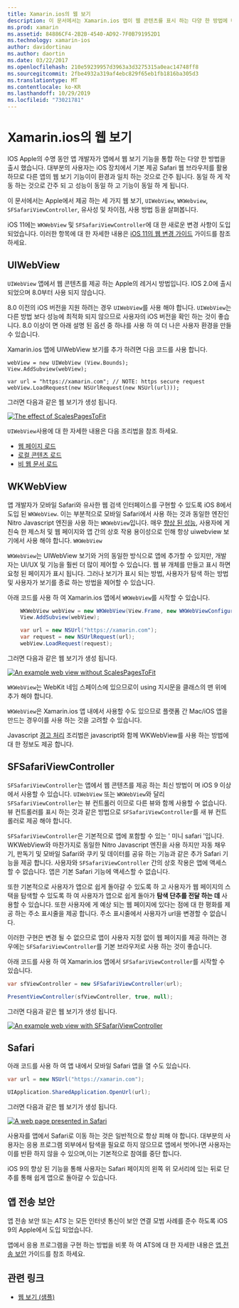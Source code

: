 ```yaml
---
title: Xamarin.ios의 웹 보기
description: 이 문서에서는 Xamarin.ios 앱이 웹 콘텐츠를 표시 하는 다양 한 방법에 대해 설명 합니다. UIWebView 보기, WKWebView, SFSafariViewController, Safari 및 앱 전송 보안에 대해 설명 합니다.
ms.prod: xamarin
ms.assetid: 84886CF4-2B2B-4540-AD92-7F0B791952D1
ms.technology: xamarin-ios
author: davidortinau
ms.author: daortin
ms.date: 03/22/2017
ms.openlocfilehash: 210e59239957d3963a3d3275315a0eac14748ff8
ms.sourcegitcommit: 2fbe4932a319af4ebc829f65eb1fb1816ba305d3
ms.translationtype: MT
ms.contentlocale: ko-KR
ms.lasthandoff: 10/29/2019
ms.locfileid: "73021781"
---
```

# <a name="web-views-in-xamarinios"></a>Xamarin.ios의 웹 보기

IOS Apple의 수명 동안 앱 개발자가 앱에서 웹 보기 기능을 통합 하는 다양 한 방법을 출시 했습니다. 대부분의 사용자는 iOS 장치에서 기본 제공 Safari 웹 브라우저를 활용 하므로 다른 앱의 웹 보기 기능이이 환경과 일치 하는 것으로 간주 됩니다. 동일 하 게 작동 하는 것으로 간주 되 고 성능이 동일 하 고 기능이 동일 하 게 됩니다.

이 문서에서는 Apple에서 제공 하는 세 가지 웹 보기, `UIWebView`, `WKWebview`, `SFSafariViewController`, 유사성 및 차이점, 사용 방법 등을 살펴봅니다. 

iOS 11에는 `WKWebView` 및 `SFSafariViewController`에 대 한 새로운 변경 사항이 도입 되었습니다. 이러한 항목에 대 한 자세한 내용은 [iOS 11의 웹 변경 가이드](~/ios/platform/introduction-to-ios11/web.md) 가이드를 참조 하세요.

## <a name="uiwebview"></a>UIWebView

`UIWebView` 앱에서 웹 콘텐츠를 제공 하는 Apple의 레거시 방법입니다. IOS 2.0에 출시 되었으며 8.0부터 사용 되지 않습니다.

8\.0 이전의 iOS 버전을 지원 하려는 경우 `UIWebView`를 사용 해야 합니다. `UIWebView`는 다른 방법 보다 성능에 최적화 되지 않으므로 사용자의 iOS 버전을 확인 하는 것이 좋습니다. 8\.0 이상이 면 아래 설명 된 옵션 중 하나를 사용 하 여 더 나은 사용자 환경을 만들 수 있습니다.

Xamarin.ios 앱에 UIWebView 보기를 추가 하려면 다음 코드를 사용 합니다.

```
webView = new UIWebView (View.Bounds);
View.AddSubview(webView);

var url = "https://xamarin.com"; // NOTE: https secure request
webView.LoadRequest(new NSUrlRequest(new NSUrl(url)));
```

그러면 다음과 같은 웹 보기가 생성 됩니다.

[![](uiwebview-images/webview.png "The effect of ScalesPagesToFit")](uiwebview-images/webview.png#lightbox)

`UIWebView`사용에 대 한 자세한 내용은 다음 조리법을 참조 하세요.

- [웹 페이지 로드](https://github.com/xamarin/recipes/tree/master/Recipes/ios/content_controls/web_view/load_a_web_page)
- [로컬 콘텐츠 로드](https://github.com/xamarin/recipes/tree/master/Recipes/ios/content_controls/web_view/load_local_content)
- [비 웹 문서 로드](https://github.com/xamarin/recipes/tree/master/Recipes/ios/content_controls/web_view/load_non-web_documents)

## <a name="wkwebview"></a>WKWebView

앱 개발자가 모바일 Safari와 유사한 웹 검색 인터페이스를 구현할 수 있도록 iOS 8에서 도입 된 `WKWebView`. 이는 부분적으로 모바일 Safari에서 사용 하는 것과 동일한 엔진인 Nitro Javascript 엔진을 사용 하는 `WKWebView`입니다. 매우 [향상 된 성능](http://blog.initlabs.com/post/100113463211/wkwebview-vs-uiwebview), 사용자에 게 친숙 한 제스처 및 웹 페이지와 앱 간의 상호 작용 용이성으로 인해 항상 uiwebview 보기에서 사용 해야 합니다. `WKWebView`
  
`WKWebView`는 UIWebView 보기와 거의 동일한 방식으로 앱에 추가할 수 있지만, 개발자는 UI/UX 및 기능을 훨씬 더 많이 제어할 수 있습니다. 웹 뷰 개체를 만들고 표시 하면 요청 된 페이지가 표시 됩니다. 그러나 보기가 표시 되는 방법, 사용자가 탐색 하는 방법 및 사용자가 보기를 종료 하는 방법을 제어할 수 있습니다.  

아래 코드를 사용 하 여 Xamarin.ios 앱에서 `WKWebView`를 시작할 수 있습니다.

```csharp
    WKWebView webView = new WKWebView(View.Frame, new WKWebViewConfiguration());
    View.AddSubview(webView);

    var url = new NSUrl("https://xamarin.com");
    var request = new NSUrlRequest(url);
    webView.LoadRequest(request);
```

그러면 다음과 같은 웹 보기가 생성 됩니다.

[![](uiwebview-images/wkwebview.png "An example web view without ScalesPagesToFit")](uiwebview-images/wkwebview.png#lightbox)

`WKWebView`는 WebKit 네임 스페이스에 있으므로이 using 지시문을 클래스의 맨 위에 추가 해야 합니다.

`WKWebView`은 Xamarin.ios 앱 내에서 사용할 수도 있으므로 플랫폼 간 Mac/iOS 앱을 만드는 경우이를 사용 하는 것을 고려할 수 있습니다.

Javascript [경고 처리](https://github.com/xamarin/recipes/tree/master/Recipes/ios/content_controls/web_view/handle_javascript_alerts) 조리법은 javascript와 함께 WKWebView를 사용 하는 방법에 대 한 정보도 제공 합니다.

<a name="safariviewcontroller" />

## <a name="sfsafariviewcontroller"></a>SFSafariViewController

 `SFSafariViewController`는 앱에서 웹 콘텐츠를 제공 하는 최신 방법이 며 iOS 9 이상에서 사용할 수 있습니다. `UIWebView` 또는 `WKWebView`와 달리 `SFSafariViewController`는 뷰 컨트롤러 이므로 다른 뷰와 함께 사용할 수 없습니다. 뷰 컨트롤러를 표시 하는 것과 같은 방법으로 `SFSafariViewController`를 새 뷰 컨트롤러로 제공 해야 합니다.

 `SFSafariViewController`은 기본적으로 앱에 포함할 수 있는 ' 미니 safari '입니다. WKWebView와 마찬가지로 동일한 Nitro Javascript 엔진을 사용 하지만 자동 채우기, 판독기 및 모바일 Safari와 쿠키 및 데이터를 공유 하는 기능과 같은 추가 Safari 기능을 제공 합니다. 사용자와 `SFSafariViewController` 간의 상호 작용은 앱에 액세스할 수 없습니다. 앱은 기본 Safari 기능에 액세스할 수 없습니다.

또한 기본적으로 사용자가 앱으로 쉽게 돌아갈 수 있도록 하 고 사용자가 웹 페이지의 스택을 탐색할 수 있도록 하 여 사용자가 앱으로 쉽게 돌아가 **탐색 단추를 전달 하는 데** 사용할 수 있습니다. 또한 사용자에 게 예상 되는 웹 페이지에 있다는 점에 대 한 평화를 제공 하는 주소 표시줄을 제공 합니다. 주소 표시줄에서 사용자가 url을 변경할 수 없습니다. 

이러한 구현은 변경 될 수 없으므로 앱이 사용자 지정 없이 웹 페이지를 제공 하려는 경우에는 `SFSafariViewController`를 기본 브라우저로 사용 하는 것이 좋습니다.

아래 코드를 사용 하 여 Xamarin.ios 앱에서 `SFSafariViewController`를 시작할 수 있습니다.

```csharp
var sfViewController = new SFSafariViewController(url);

PresentViewController(sfViewController, true, null);
```

그러면 다음과 같은 웹 보기가 생성 됩니다.

[![](uiwebview-images/sfsafariviewcontroller.png "An example web view with SFSafariViewController")](uiwebview-images/sfsafariviewcontroller.png#lightbox)

## <a name="safari"></a>Safari

아래 코드를 사용 하 여 앱 내에서 모바일 Safari 앱을 열 수도 있습니다.

```csharp
var url = new NSUrl("https://xamarin.com");

UIApplication.SharedApplication.OpenUrl(url);

```

그러면 다음과 같은 웹 보기가 생성 됩니다.

[![](uiwebview-images/safari.png "A web page presented in Safari")](uiwebview-images/safari.png#lightbox)

사용자를 앱에서 Safari로 이동 하는 것은 일반적으로 항상 피해 야 합니다. 대부분의 사용자는 응용 프로그램 외부에서 탐색을 필요로 하지 않으므로 앱에서 벗어나면 사용자는이를 반환 하지 않을 수 있으며,이는 기본적으로 참여를 중단 합니다.

iOS 9의 향상 된 기능을 통해 사용자는 Safari 페이지의 왼쪽 위 모서리에 있는 뒤로 단추를 통해 쉽게 앱으로 돌아갈 수 있습니다.

## <a name="app-transport-security"></a>앱 전송 보안

앱 전송 보안 또는 *ATS* 는 모든 인터넷 통신이 보안 연결 모범 사례를 준수 하도록 iOS 9의 Apple에서 도입 되었습니다.

앱에서 응용 프로그램을 구현 하는 방법을 비롯 하 여 ATS에 대 한 자세한 내용은 [앱 전송 보안](~/ios/app-fundamentals/ats.md) 가이드를 참조 하세요.

## <a name="related-links"></a>관련 링크

- [웹 보기 (샘플)](https://docs.microsoft.com/samples/xamarin/ios-samples/webview)
